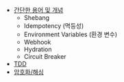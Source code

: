 - [간단한 용어 및 개념](./dev-terms.md)
  - Shebang
  - Idempotency (멱등성)
  - Environment Variables (환경 변수)
  - Webhook
  - Hydration
  - Circuit Breaker
- [TDD](<TDD(Test-Driven%20Development).md>)
- [암호화/해싱](./Encryption%20Algorithms.md)

